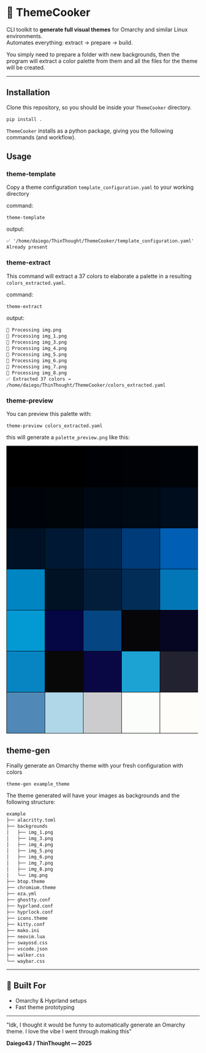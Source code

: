 # 🍳 ThemeCooker

CLI toolkit to **generate full visual themes** for Omarchy and similar Linux environments.  
Automates everything: extract → prepare → build.

You simply need to prepare a folder with new backgrounds, then the program will extract a color palette from them and 
all the files for the theme will be created.

---

## Installation

Clone this repository, so you should be inside your `ThemeCooker` directory.
```commandline
pip install .
```
`ThemeCooker` installs as a python package, giving you the following commands (and workflow).

## Usage
### theme-template
Copy a theme configuration `template_configuration.yaml` to your working directory

command:
```commandline
theme-template
```
output:
```terminaloutput
✅ ️'/home/daiego/ThinThought/ThemeCooker/template_configuration.yaml' Already present
```
### theme-extract
This command will extract a 37 colors to elaborate a palette in a resulting `colors_extracted.yaml`.

command:
```commandline
theme-extract
```
output:
```terminaloutput
🎨 Processing img.png
🎨 Processing img_1.png
🎨 Processing img_3.png
🎨 Processing img_4.png
🎨 Processing img_5.png
🎨 Processing img_6.png
🎨 Processing img_7.png
🎨 Processing img_8.png
✅ Extracted 37 colors → /home/daiego/ThinThought/ThemeCooker/colors_extracted.yaml
```

### theme-preview
You can preview this palette with:
```commandline
theme-preview colors_extracted.yaml
```
this will generate a `palette_preview.png` like this:

![palette_preview](palette_preview.png)

## theme-gen
Finally generate an Omarchy theme with your fresh configuration with colors
```commandline
theme-gen example_theme
```

The theme generated will have your images as backgrounds and the following structure:
```terminaloutput
example
├── alacritty.toml
├── backgrounds
│   ├── img_1.png
│   ├── img_3.png
│   ├── img_4.png
│   ├── img_5.png
│   ├── img_6.png
│   ├── img_7.png
│   ├── img_8.png
│   └── img.png
├── btop.theme
├── chromium.theme
├── eza.yml
├── ghostty.conf
├── hyprland.conf
├── hyprlock.conf
├── icons.theme
├── kitty.conf
├── mako.ini
├── neovim.lua
├── swayosd.css
├── vscode.json
├── walker.css
└── waybar.css
```

---

## 🧱 Built For

* Omarchy & Hyprland setups
* Fast theme prototyping

---
"Idk, I thought it would be funny to automatically generate an Omarchy theme. I love the vibe I went through making this"

**Daiego43 / ThinThought — 2025**

